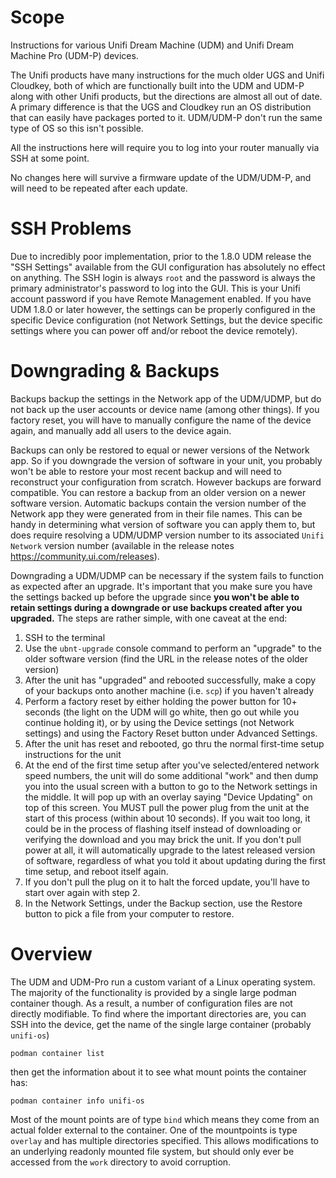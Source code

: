# Scope
Instructions for various Unifi Dream Machine (UDM) and Unifi Dream Machine Pro (UDM-P) devices.  

The Unifi products have many instructions for the much older UGS and Unifi Cloudkey, both of which are functionally built into the UDM and UDM-P along with other Unifi products, but the directions are almost all out of date.
A primary difference is that the UGS and Cloudkey run an OS distribution that can easily have packages ported to it.  UDM/UDM-P don't run the same type of OS so this isn't possible.

All the instructions here will require you to log into your router manually via SSH at some point.

No changes here will survive a firmware update of the UDM/UDM-P, and will need to be repeated after each update.

# SSH Problems
Due to incredibly poor implementation, prior to the 1.8.0 UDM release the "SSH Settings" available from the GUI configuration has absolutely no effect on anything.  The SSH login is always `root` and the password is always the primary administrator's password to log into the GUI.  This is your Unifi account password if you have Remote Management enabled.
If you have UDM 1.8.0 or later however, the settings can be properly configured in the specific Device configuration (not Network Settings, but the device specific settings where you can power off and/or reboot the device remotely).

# Downgrading & Backups
Backups backup the settings in the Network app of the UDM/UDMP, but do not back up the user accounts or device name (among other things).  If you factory reset, you will have to manually configure the name of the device again, and manually add all users to the device again.

Backups can only be restored to equal or newer versions of the Network app.  So if you downgrade the version of software in your unit, you probably won't be able to restore your most recent backup and will need to reconstruct your configuration from scratch.  However backups are forward compatible.  You can restore a backup from an older version on a newer software version.
Automatic backups contain the version number of the Network app they were generated from in their file names.  This can be handy in determining what version of software you can apply them to, but does require resolving a UDM/UDMP version number to its associated `Unifi Network` version number (available in the release notes https://community.ui.com/releases).

Downgrading a UDM/UDMP can be necessary if the system fails to function as expected after an upgrade.  It's important that you make sure you have the settings backed up before the upgrade since **you won't be able to retain settings during a downgrade or use backups created after you upgraded.**  The steps are rather simple, with one caveat at the end:
1. SSH to the terminal
2. Use the `ubnt-upgrade` console command to perform an "upgrade" to the older software version (find the URL in the release notes of the older version)
3. After the unit has "upgraded" and rebooted successfully, make a copy of your backups onto another machine (i.e. `scp`) if you haven't already
4. Perform a factory reset by either holding the power button for 10+ seconds (the light on the UDM will go white, then go out while you continue holding it), or by using the Device settings (not Network settings) and using the Factory Reset button under Advanced Settings.
5. After the unit has reset and rebooted, go thru the normal first-time setup instructions for the unit
6. At the end of the first time setup after you've selected/entered network speed numbers, the unit will do some additional "work" and then dump you into the usual screen with a button to go to the Network settings in the middle.  It will pop up with an overlay saying "Device Updating" on top of this screen.  You MUST pull the power plug from the unit at the start of this process (within about 10 seconds).  If you wait too long, it could be in the process of flashing itself instead of downloading or verifying the download and you may brick the unit.  If you don't pull power at all, it will automatically upgrade to the latest released version of software, regardless of what you told it about updating during the first time setup, and reboot itself again.
7. If you don't pull the plug on it to halt the forced update, you'll have to start over again with step 2.
8. In the Network Settings, under the Backup section, use the Restore button to pick a file from your computer to restore.

# Overview
The UDM and UDM-Pro run a custom variant of a Linux operating system.  The majority of the functionality is provided by a single large podman container though.   As a result, a number of configuration files are not directly modifiable.  To find where the important directories are, you can SSH into the device, get the name of the single large container (probably `unifi-os`)

```
podman container list
```
then get the information about it to see what mount points the container has:
```
podman container info unifi-os
```
Most of the mount points are of type `bind` which means they come from an actual folder external to the container.  One of the mountpoints is type `overlay` and has multiple directories specified.  This allows modifications to an underlying readonly mounted file system, but should only ever be accessed from the `work` directory to avoid corruption.
